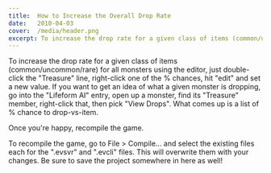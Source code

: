 ```yaml
---
title:  How to Increase the Overall Drop Rate
date:   2010-04-03
cover:  /media/header.png
excerpt: To increase the drop rate for a given class of items (common/uncommon/rare) for all monsters using the editor, just double-click the "Treasure" line, right-click one of the % chances, hit "edit" and set a new value...
---
```

To increase the drop rate for a given class of items (common/uncommon/rare) for all monsters using the editor, just double-click the "Treasure" line, right-click one of the % chances, hit "edit" and set a new value. If you want to get an idea of what a given monster is dropping, go into the "Lifeform AI" entry, open up a monster, find its "Treasure" member, right-click that, then pick "View Drops". What comes up is a list of % chance to drop-vs-item.

Once you're happy, recompile the game.

To recompile the game, go to File > Compile... and select the existing files each for the ".evsvr" and ".evcli" files. This will overwrite them with your changes. Be sure to save the project somewhere in here as well!